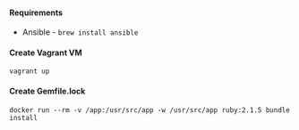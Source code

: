 #### Requirements
 *  Ansible - `brew install ansible`

#### Create Vagrant VM
`
vagrant up
`

#### Create Gemfile.lock
`
docker run --rm -v /app:/usr/src/app -w /usr/src/app ruby:2.1.5 bundle install
`
